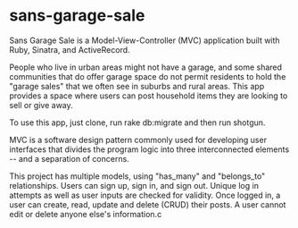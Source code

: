 # sans-garage-sale

Sans Garage Sale is a Model-View-Controller (MVC) application built with Ruby, Sinatra, and ActiveRecord.

People who live in urban areas might not have a garage, and some shared communities that do offer garage space do not permit residents to hold the "garage sales" that we often see in suburbs and rural areas. This app provides a space where users can post household items they are looking to sell or give away.

To use this app, just clone, run rake db:migrate and then run shotgun.

MVC is a software design pattern commonly used for developing user interfaces that divides the program logic into three interconnected elements -- and a separation of concerns.

This project has multiple models, using "has_many" and "belongs_to" relationships. Users can sign up, sign in, and sign out. Unique log in attempts as well as user inputs are checked for validity. Once logged in, a user can create, read, update and delete (CRUD) their posts. A user cannot edit or delete anyone else's information.c